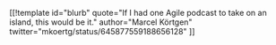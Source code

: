 [[!template id="blurb"
quote="If I had one Agile podcast to take on an island, this would be it."
author="Marcel Körtgen"
twitter="mkoertg/status/645877559188656128"
]]
